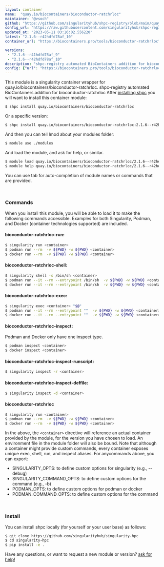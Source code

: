 ```yaml
---
layout: container
name:  "quay.io/biocontainers/bioconductor-ratchrloc"
maintainer: "@vsoch"
github: "https://github.com/singularityhub/shpc-registry/blob/main/quay.io/biocontainers/bioconductor-ratchrloc/container.yaml"
config_url: "https://raw.githubusercontent.com/singularityhub/shpc-registry/main/quay.io/biocontainers/bioconductor-ratchrloc/container.yaml"
updated_at: "2023-05-11 03:16:02.556220"
latest: "2.1.6--r42hdfd78af_10"
container_url: "https://biocontainers.pro/tools/bioconductor-ratchrloc"

versions:
 - "2.1.6--r41hdfd78af_9"
 - "2.1.6--r42hdfd78af_10"
description: "shpc-registry automated BioContainers addition for bioconductor-ratchrloc"
config: {"url": "https://biocontainers.pro/tools/bioconductor-ratchrloc", "maintainer": "@vsoch", "description": "shpc-registry automated BioContainers addition for bioconductor-ratchrloc", "latest": {"2.1.6--r42hdfd78af_10": "sha256:d040185ab7477364e98868a1cbf611beb5fc1c48ba4302ab0ecda8cd4d6870b6"}, "tags": {"2.1.6--r41hdfd78af_9": "sha256:78705679c42b2813036ed6e5c8f0cde32ee8696ea18bbe18e9362e34d3da78d5", "2.1.6--r42hdfd78af_10": "sha256:d040185ab7477364e98868a1cbf611beb5fc1c48ba4302ab0ecda8cd4d6870b6"}, "docker": "quay.io/biocontainers/bioconductor-ratchrloc"}
---
```


This module is a singularity container wrapper for quay.io/biocontainers/bioconductor-ratchrloc.
shpc-registry automated BioContainers addition for bioconductor-ratchrloc
After [installing shpc](#install) you will want to install this container module:


```bash
$ shpc install quay.io/biocontainers/bioconductor-ratchrloc
```

Or a specific version:

```bash
$ shpc install quay.io/biocontainers/bioconductor-ratchrloc:2.1.6--r42hdfd78af_10
```

And then you can tell lmod about your modules folder:

```bash
$ module use ./modules
```

And load the module, and ask for help, or similar.

```bash
$ module load quay.io/biocontainers/bioconductor-ratchrloc/2.1.6--r42hdfd78af_10
$ module help quay.io/biocontainers/bioconductor-ratchrloc/2.1.6--r42hdfd78af_10
```

You can use tab for auto-completion of module names or commands that are provided.

<br>

### Commands

When you install this module, you will be able to load it to make the following commands accessible.
Examples for both Singularity, Podman, and Docker (container technologies supported) are included.

#### bioconductor-ratchrloc-run:

```bash
$ singularity run <container>
$ podman run --rm  -v ${PWD} -w ${PWD} <container>
$ docker run --rm  -v ${PWD} -w ${PWD} <container>
```

#### bioconductor-ratchrloc-shell:

```bash
$ singularity shell -s /bin/sh <container>
$ podman run --it --rm --entrypoint /bin/sh  -v ${PWD} -w ${PWD} <container>
$ docker run --it --rm --entrypoint /bin/sh  -v ${PWD} -w ${PWD} <container>
```

#### bioconductor-ratchrloc-exec:

```bash
$ singularity exec <container> "$@"
$ podman run --it --rm --entrypoint ""  -v ${PWD} -w ${PWD} <container> "$@"
$ docker run --it --rm --entrypoint ""  -v ${PWD} -w ${PWD} <container> "$@"
```

#### bioconductor-ratchrloc-inspect:

Podman and Docker only have one inspect type.

```bash
$ podman inspect <container>
$ docker inspect <container>
```

#### bioconductor-ratchrloc-inspect-runscript:

```bash
$ singularity inspect -r <container>
```

#### bioconductor-ratchrloc-inspect-deffile:

```bash
$ singularity inspect -d <container>
```



#### bioconductor-ratchrloc

```bash
$ singularity run <container>
$ podman run --rm  -v ${PWD} -w ${PWD} <container>
$ docker run --rm  -v ${PWD} -w ${PWD} <container>
```


In the above, the `<container>` directive will reference an actual container provided
by the module, for the version you have chosen to load. An environment file in the
module folder will also be bound. Note that although a container
might provide custom commands, every container exposes unique exec, shell, run, and
inspect aliases. For anycommands above, you can export:

 - SINGULARITY_OPTS: to define custom options for singularity (e.g., --debug)
 - SINGULARITY_COMMAND_OPTS: to define custom options for the command (e.g., -b)
 - PODMAN_OPTS: to define custom options for podman or docker
 - PODMAN_COMMAND_OPTS: to define custom options for the command

<br>

### Install

You can install shpc locally (for yourself or your user base) as follows:

```bash
$ git clone https://github.com/singularityhub/singularity-hpc
$ cd singularity-hpc
$ pip install -e .
```

Have any questions, or want to request a new module or version? [ask for help!](https://github.com/singularityhub/singularity-hpc/issues)